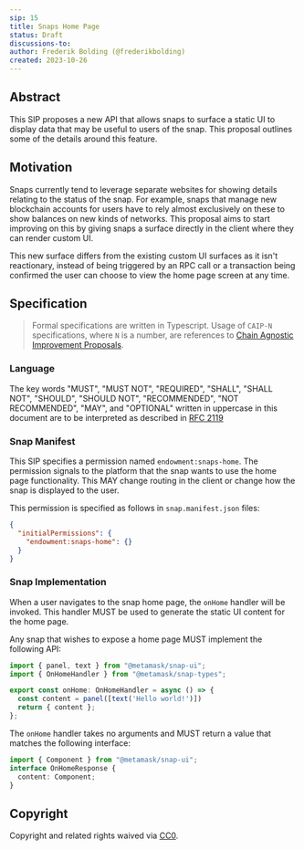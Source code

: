 ```yaml
---
sip: 15
title: Snaps Home Page
status: Draft
discussions-to: 
author: Frederik Bolding (@frederikbolding)
created: 2023-10-26
---
```


## Abstract

This SIP proposes a new API that allows snaps to surface a static UI to display data that may be useful to users of the snap. This proposal outlines some of the details around this feature.

## Motivation

Snaps currently tend to leverage separate websites for showing details relating to the status of the snap. For example, snaps that manage new blockchain accounts for users have to rely almost exclusively on these to show balances on new kinds of networks. This proposal aims to start improving on this by giving snaps a surface directly in the client where they can render custom UI. 

This new surface differs from the existing custom UI surfaces as it isn't reactionary, instead of being triggered by an RPC call or a transaction being confirmed the user can choose to view the home page screen at any time.

## Specification

> Formal specifications are written in Typescript. Usage of `CAIP-N` specifications, where `N` is a number, are references to [Chain Agnostic Improvement Proposals](https://github.com/ChainAgnostic/CAIPs).

### Language

The key words "MUST", "MUST NOT", "REQUIRED", "SHALL", "SHALL NOT",
"SHOULD", "SHOULD NOT", "RECOMMENDED", "NOT RECOMMENDED", "MAY", and
"OPTIONAL" written in uppercase in this document are to be interpreted as described in [RFC 2119](https://www.ietf.org/rfc/rfc2119.txt)

### Snap Manifest

This SIP specifies a permission named `endowment:snaps-home`.
The permission signals to the platform that the snap wants to use the home page functionality. This MAY change routing in the client or change how the snap is displayed to the user.

This permission is specified as follows in `snap.manifest.json` files:

```json
{
  "initialPermissions": {
    "endowment:snaps-home": {}
  }
}
```

### Snap Implementation

When a user navigates to the snap home page, the `onHome` handler will be invoked. This handler MUST be used to generate the static UI content for the home page.

Any snap that wishes to expose a home page MUST implement the following API:

```typescript
import { panel, text } from "@metamask/snap-ui";
import { OnHomeHandler } from "@metamask/snap-types";

export const onHome: OnHomeHandler = async () => {
  const content = panel([text('Hello world!')])
  return { content };
};
```

The `onHome` handler takes no arguments and MUST return a value that matches the following interface:
 
```typescript
import { Component } from "@metamask/snap-ui";
interface OnHomeResponse {
  content: Component;
}
```


## Copyright

Copyright and related rights waived via [CC0](../LICENSE).